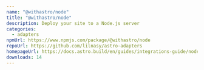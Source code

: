 ```yaml
---
name: "@withastro/node"
title: "@withastro/node"
description: Deploy your site to a Node.js server
categories:
  - adapters
npmUrl: https://www.npmjs.com/package/@withastro/node
repoUrl: https://github.com/lilnasy/astro-adapters
homepageUrl: https://docs.astro.build/en/guides/integrations-guide/node/
downloads: 14
---
```

